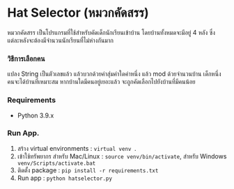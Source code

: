 # Hat Selector (หมวกคัดสรร)
หมวกคัดสรร เป็นโปรแกรมที่ใช้สำหรับคัดเด็กนักเรียนเข้าบ้าน โดยบ้านทั้งหมดจะมีอยู่ 4 หลัง ซึ่งแต่ละหลังจะต้องมีจำนวนนักเรียนที่ไม่ห่างกันมาก

### วิธีการเลือกคน
แปลง String เป็นตัวเลขแล้ว แล้วบวกด้วยค่าสุ่มค่าใดค่าหนึ่ง แล้ว mod ด้วยจำนวนบ้าน
เด็กหนึ่งคนจะได้บ้านที่เหมาะสม หากบ้านใดมีคนอยู่เยอะแล้ว จะถูกคัดเลือกไปยังบ้านที่มีคนน้อย




### Requirements 
<ul>
 <li>Python 3.9.x</li>
</ul>

### Run App.
<ol>
<li> สร้าง virtual environments : <code>virtual venv </code>.</li>  
<li> เข้าใช้ทรัพยากร สำหรับ Mac/Linux : <code>source venv/bin/activate</code>, สำหรับ Windows <code> venv/Scripts/activate.bat </code></li>
<li> ติดตั้ง package : <code>pip install -r requirements.txt</code></li>
<li> Run app : <code>python hatselector.py</code></li>
</ol>